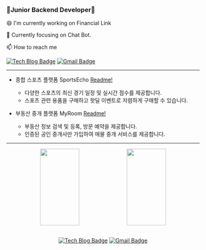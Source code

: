 <!--
**JungHyunMoon/JungHyunMoon** is a ✨ _special_ ✨ repository because its `README.md` (this file) appears on your GitHub profile.

Here are some ideas to get you started:

- 🔭 I’m currently working on ...
- 🌱 I’m currently learning ...
- 👯 I’m looking to collaborate on ...
- 🤔 I’m looking for help with ...
- 💬 Ask me about ...
- 📫 How to reach me: ...
- 😄 Pronouns: ...
- ⚡ Fun fact: ...
-->

### 🌱Junior Backend Developer🌱
😄 I'm currently working on Financial Link

🔭 Currently focusing on Chat Bot.

📫 How to reach me

  [![Tech Blog Badge](http://img.shields.io/badge/-Tech%20blog-black?style=flat-square&logo=velog&link=https://velog.io/@foqlzm12345/posts/)](https://velog.io/@foqlzm12345/posts/)
  [![Gmail Badge](https://img.shields.io/badge/-Gmail-d14836?style=flat-square&logo=Gmail&logoColor=white&link=mailto:foqlzm12345@gmail.com)](mailto:foqlzm12345@gmail.com)

---

- 종합 스포츠 플랫폼 SportsEcho [Readme!](https://github.com/JungHyunMoon/EchoProject-BE)
  - 다양한 스포츠의 최신 경기 일정 및 실시간 점수를 제공합니다.
  - 스포츠 관련 용품을 구매하고 핫딜 이벤트로 저렴하게 구매할 수 있습니다.

- 부동산 중개 플랫폼 MyRoom [Readme!](https://github.com/JungHyunMoon/project_myroom)
  - 부동산 정보 검색 및 등록, 방문 예약을 제공합니다.
  - 인증된 공인 중개사만 가입하여 매물 중개 서비스를 제공합니다.

---


<div align=center>

  <div style="display: flex; justify-content: center; align-items: center;">
    <img src="https://github-readme-stats.vercel.app/api?username=JungHyunMoon&theme=dark&show_icons=true" style="width: 45%; height: 200px;" />
    <img src="https://github-readme-stats.vercel.app/api/top-langs/?username=JungHyunMoon" style="width: 45%; height: 200px;" />
  </div>

  <br>
  
  [![Tech Blog Badge](http://img.shields.io/badge/-Tech%20blog-black?style=flat-square&logo=velog&link=https://velog.io/@foqlzm12345/posts/)](https://velog.io/@foqlzm12345/posts/)
  [![Gmail Badge](https://img.shields.io/badge/-Gmail-d14836?style=flat-square&logo=Gmail&logoColor=white&link=mailto:foqlzm12345@gmail.com)](mailto:foqlzm12345@gmail.com)
</div>
